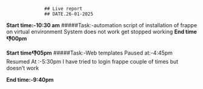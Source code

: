                   ## Live report                                                                                              
                  ## DATE.26-01-2025

**Start time:-10:30 am**
#####Task:-automation script of installation of frappe on virtual environment
System does not work get stopped working 
**End time:-1:00pm** 

**Start time:-1:05pm**
#####Task:-Web templates
Paused at:-4:45pm
Resumed At :-5:30pm
I have tried to login frappe couple of times but doesn’t work

**End time:-9:40pm**

